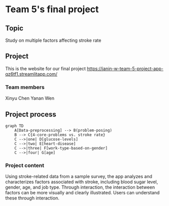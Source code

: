 # Team 5's final project 

## Topic
Study on multiple factors affecting stroke rate

## Project
 This is the website for our final project
 https://janin-w-team-5-project-app-qz6tf1.streamlitapp.com/

### Team members
 Xinyu Chen   Yanan Wen

## Project process
```
graph TD
    A[Data-preprocessing] --> B(problem-posing)
    B --> C{4-core-problems vs. stroke rate}
    C -->|one| D[glucose-levels]
    C -->|two| E[heart-disease]
    C -->|three| F[work-type-based-on-gender]
    C -->|four| G[age]
```


### Project content
Using stroke-related data from a sample survey, the app analyzes and characterizes factors associated with stroke, including blood sugar level, gender, age, and job type. Through interaction, the interaction between factors can be more visually and clearly illustrated. Users can understand these through interaction.